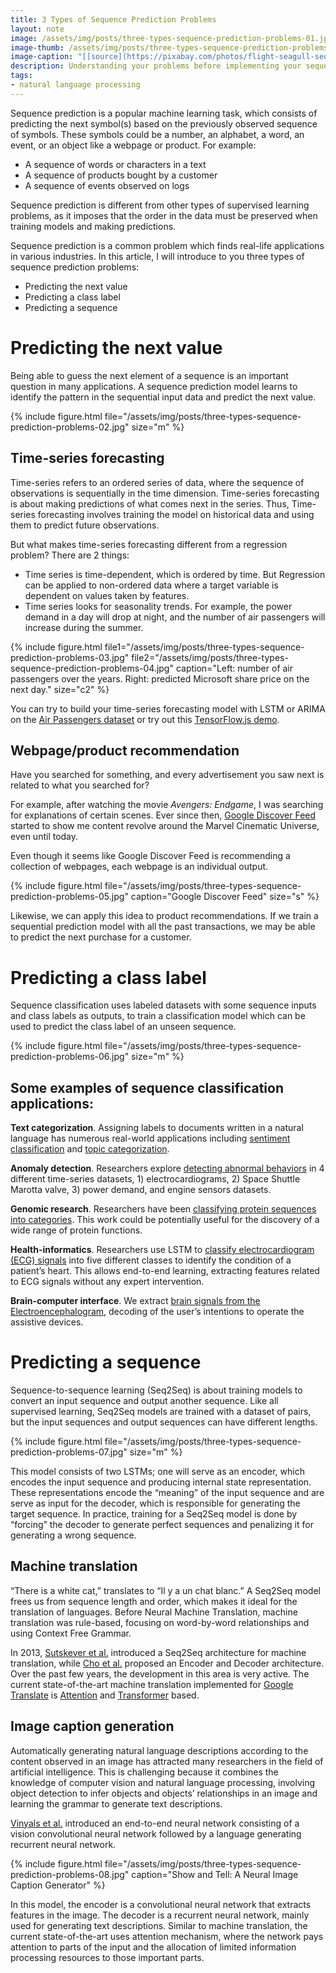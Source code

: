 ```yaml
---
title: 3 Types of Sequence Prediction Problems
layout: note
image: /assets/img/posts/three-types-sequence-prediction-problems-01.jpg
image-thumb: /assets/img/posts/three-types-sequence-prediction-problems-01-mini.jpg
image-caption: "[[source](https://pixabay.com/photos/flight-seagull-sequence-bird-1179587/)]"
description: Understanding your problems before implementing your sequence prediction model.
tags:
- natural language processing
---
```


Sequence prediction is a popular machine learning task, which consists of predicting the next symbol(s) based on the previously observed sequence of symbols. These symbols could be a number, an alphabet, a word, an event, or an object like a webpage or product. For example:

-   A sequence of words or characters in a text
-   A sequence of products bought by a customer
-   A sequence of events observed on logs

Sequence prediction is different from other types of supervised learning problems, as it imposes that the order in the data must be preserved when training models and making predictions.

Sequence prediction is a common problem which finds real-life applications in various industries. In this article, I will introduce to you three types of sequence prediction problems:

-   Predicting the next value
-   Predicting a class label
-   Predicting a sequence

# Predicting the next value

Being able to guess the next element of a sequence is an important question in many applications. A sequence prediction model learns to identify the pattern in the sequential input data and predict the next value.

{% include figure.html
  file="/assets/img/posts/three-types-sequence-prediction-problems-02.jpg"
  size="m"
%}

## Time-series forecasting

Time-series refers to an ordered series of data, where the sequence of observations is sequentially in the time dimension. Time-series forecasting is about making predictions of what comes next in the series. Thus, Time-series forecasting involves training the model on historical data and using them to predict future observations.

But what makes time-series forecasting different from a regression problem? There are 2 things:

-   Time series is time-dependent, which is ordered by time. But Regression can be applied to non-ordered data where a target variable is dependent on values taken by features.
-   Time series looks for seasonality trends. For example, the power demand in a day will drop at night, and the number of air passengers will increase during the summer.

{% include figure.html
  file1="/assets/img/posts/three-types-sequence-prediction-problems-03.jpg"
  file2="/assets/img/posts/three-types-sequence-prediction-problems-04.jpg"
  caption="Left: number of air passengers over the years. Right: predicted Microsoft share price on the next day."
  size="c2"
%}

You can try to build your time-series forecasting model with LSTM or ARIMA on the [Air Passengers dataset](https://www.kaggle.com/chirag19/air-passengers) or try out this [TensorFlow.js demo](https://jinglescode.github.io/datascience/2019/05/17/time-series-forecasting-with-tensorflow-js/).

## Webpage/product recommendation

Have you searched for something, and every advertisement you saw next is related to what you searched for?

For example, after watching the movie _Avengers: Endgame_, I was searching for explanations of certain scenes. Ever since then, [Google Discover Feed](https://www.blog.google/products/search/introducing-google-discover/) started to show me content revolve around the Marvel Cinematic Universe, even until today.

Even though it seems like Google Discover Feed is recommending a collection of webpages, each webpage is an individual output.

{% include figure.html
  file="/assets/img/posts/three-types-sequence-prediction-problems-05.jpg"
  caption="Google Discover Feed"
  size="s"
%}

Likewise, we can apply this idea to product recommendations. If we train a sequential prediction model with all the past transactions, we may be able to predict the next purchase for a customer.

# Predicting a class label

Sequence classification uses labeled datasets with some sequence inputs and class labels as outputs, to train a classification model which can be used to predict the class label of an unseen sequence.

{% include figure.html
  file="/assets/img/posts/three-types-sequence-prediction-problems-06.jpg"
  size="m"
%}

## Some examples of sequence classification applications:

**Text categorization**. Assigning labels to documents written in a natural language has numerous real-world applications including [sentiment classification](https://www.aclweb.org/anthology/D16-1058.pdf) and [topic categorization](https://arxiv.org/pdf/1602.02373.pdf).

**Anomaly detection**. Researchers explore [detecting abnormal behaviors](https://www.elen.ucl.ac.be/Proceedings/esann/esannpdf/es2015-56.pdf) in 4 different time-series datasets, 1) electrocardiograms, 2) Space Shuttle Marotta valve, 3) power demand, and engine sensors datasets.

**Genomic research**. Researchers have been [classifying protein sequences into categories](https://arxiv.org/abs/1701.08318). This work could be potentially useful for the discovery of a wide range of protein functions.

**Health-informatics**. Researchers use LSTM to [classify electrocardiogram (ECG) signals](https://www.sciencedirect.com/science/article/pii/S0010482518300738) into five different classes to identify the condition of a patient’s heart. This allows end-to-end learning, extracting features related to ECG signals without any expert intervention.

**Brain-computer interface**. We extract [brain signals from the Electroencephalogram](https://jinglescode.github.io/datascience/2020/02/24/control-exoskeleton-with-your-brain/), decoding of the user’s intentions to operate the assistive devices.

# Predicting a sequence

Sequence-to-sequence learning (Seq2Seq) is about training models to convert an input sequence and output another sequence. Like all supervised learning, Seq2Seq models are trained with a dataset of pairs, but the input sequences and output sequences can have different lengths.

{% include figure.html
  file="/assets/img/posts/three-types-sequence-prediction-problems-07.jpg"
  size="m"
%}

This model consists of two LSTMs; one will serve as an encoder, which encodes the input sequence and producing internal state representation. These representations encode the “meaning” of the input sequence and are serve as input for the decoder, which is responsible for generating the target sequence. In practice, training for a Seq2Seq model is done by “forcing” the decoder to generate perfect sequences and penalizing it for generating a wrong sequence.

## Machine translation

“There is a white cat,” translates to “Il y a un chat blanc.” A Seq2Seq model frees us from sequence length and order, which makes it ideal for the translation of languages. Before Neural Machine Translation, machine translation was rule-based, focusing on word-by-word relationships and using Context Free Grammar.

In 2013, [Sutskever et al.](https://arxiv.org/abs/1409.3215) introduced a Seq2Seq architecture for machine translation, while [Cho et al.](https://arxiv.xn--org%20%20cs-4t3f/) proposed an Encoder and Decoder architecture. Over the past few years, the development in this area is very active. The current state-of-the-art machine translation implemented for [Google Translate](https://translate.google.com/) is [Attention](https://www.tensorflow.org/tutorials/text/nmt_with_attention) and [Transformer](https://arxiv.org/abs/1706.03762) based.

## Image caption generation

Automatically generating natural language descriptions according to the content observed in an image has attracted many researchers in the field of artificial intelligence. This is challenging because it combines the knowledge of computer vision and natural language processing, involving object detection to infer objects and objects’ relationships in an image and learning the grammar to generate text descriptions.

[Vinyals et al.](https://arxiv.org/pdf/1411.4555.pdf) introduced an end-to-end neural network consisting of a vision convolutional neural network followed by a language generating recurrent neural network.

{% include figure.html
  file="/assets/img/posts/three-types-sequence-prediction-problems-08.jpg"
  caption="Show and Tell: A Neural Image Caption Generator"
%}

In this model, the encoder is a convolutional neural network that extracts features in the image. The decoder is a recurrent neural network, mainly used for generating text descriptions. Similar to machine translation, the current state-of-the-art uses attention mechanism, where the network pays attention to parts of the input and the allocation of limited information processing resources to those important parts.
